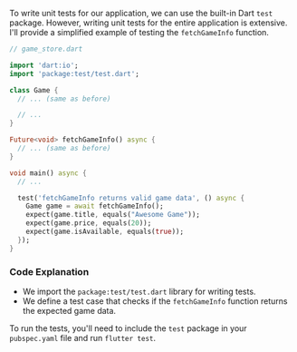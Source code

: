 To write unit tests for our application, we can use the built-in Dart `test` package. However, writing unit tests for the entire application is extensive. I'll provide a simplified example of testing the `fetchGameInfo` function.
```dart
// game_store.dart

import 'dart:io';
import 'package:test/test.dart';

class Game {
  // ... (same as before)

  // ...
}

Future<void> fetchGameInfo() async {
  // ... (same as before)
}

void main() async {
  // ...

  test('fetchGameInfo returns valid game data', () async {
    Game game = await fetchGameInfo();
    expect(game.title, equals("Awesome Game"));
    expect(game.price, equals(20));
    expect(game.isAvailable, equals(true));
  });
}
```
### Code Explanation
- We import the `package:test/test.dart` library for writing tests.
- We define a test case that checks if the `fetchGameInfo` function returns the expected game data.

To run the tests, you'll need to include the `test` package in your `pubspec.yaml` file and run `flutter test`.

